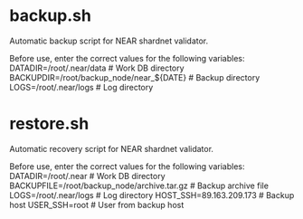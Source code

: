 # backup.sh
Automatic backup script for NEAR shardnet validator.

Before use, enter the correct values for the following variables:
DATADIR=/root/.near/data # Work DB directory
BACKUPDIR=/root/backup_node/near_${DATE} # Backup directory
LOGS=/root/.near/logs # Log directory

# restore.sh
Automatic recovery script for NEAR shardnet validator.

Before use, enter the correct values for the following variables:
DATADIR=/root/.near # Work DB directory
BACKUPFILE=/root/backup_node/archive.tar.gz # Backup archive file
LOGS=/root/.near/logs # Log directory
HOST_SSH=89.163.209.173 # Backup host
USER_SSH=root # User from backup host

